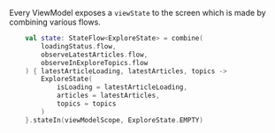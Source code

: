 Every ViewModel exposes a `viewState` to the screen which is made by combining various flows.

```kotlin
    val state: StateFlow<ExploreState> = combine(
        loadingStatus.flow,
        observeLatestArticles.flow,
        observeInExploreTopics.flow
    ) { latestArticleLoading, latestArticles, topics ->
        ExploreState(
            isLoading = latestArticleLoading,
            articles = latestArticles,
            topics = topics
        )
    }.stateIn(viewModelScope, ExploreState.EMPTY)
```
